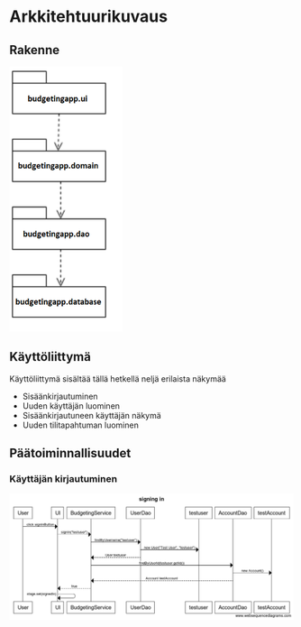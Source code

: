 <h1>Arkkitehtuurikuvaus</h1>

<h2>Rakenne</h2>

<img src="https://github.com/oonalampola/otm-harjoitustyo/blob/master/dokumentointi/kuvat/pakkauskaavio.png" width="200">
<h2>Käyttöliittymä</h2>

Käyttöliittymä sisältää tällä hetkellä neljä erilaista näkymää

- Sisäänkirjautuminen
- Uuden käyttäjän luominen
- Sisäänkirjautuneen käyttäjän näkymä
- Uuden tilitapahtuman luominen

<h2>Päätoiminnallisuudet</h2>

<h3>Käyttäjän kirjautuminen</h3>

<img src="https://github.com/oonalampola/otm-harjoitustyo/blob/master/dokumentointi/kuvat/sekvenssikaavioSignIn.png">
